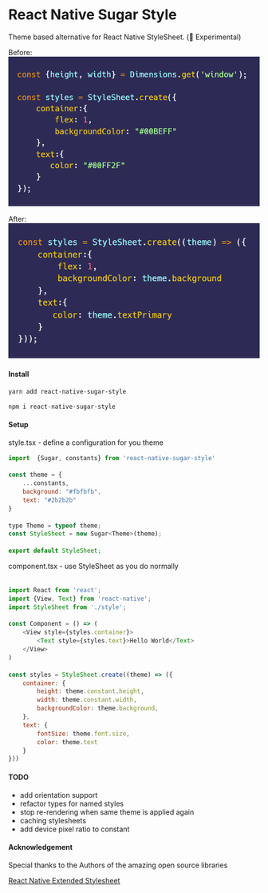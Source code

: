 # React Native Sugar Style
Theme based alternative for React Native StyleSheet. (🧪 Experimental)

Before:
![Before](assets/before.png "Before")

After:
![After](assets/after.png "After")


#### Install
```
yarn add react-native-sugar-style
```
```
npm i react-native-sugar-style
```

#### Setup
style.tsx - define a configuration for you theme
```javascript
import  {Sugar, constants} from 'react-native-sugar-style'

const theme = {
    ...constants,
    background: "#fbfbfb",
    text: "#2b2b2b"
}

type Theme = typeof theme;
const StyleSheet = new Sugar<Theme>(theme);

export default StyleSheet;
```
component.tsx - use StyleSheet as you do normally
```javascript

import React from 'react';
import {View, Text} from 'react-native';
import StyleSheet from './style';

const Component = () => (
	<View style={styles.container}>
		<Text style={styles.text}>Hello World</Text>
	</View>
)

const styles = StyleSheet.create((theme) => ({
	container: {
		height: theme.constant.height,
		width: theme.constant.width,
		backgroundColor: theme.background,
	},
	text: {
	    fontSize: theme.font.size,
		color: theme.text
	}
}))


```

#### TODO

- add orientation support
- refactor types for named styles
- stop re-rendering when same theme is applied again
- caching stylesheets
- add device pixel ratio to constant


#### Acknowledgement

Special thanks to the Authors of the amazing open source libraries

[React Native Extended Stylesheet](https://github.com/vitalets/react-native-extended-stylesheet)
